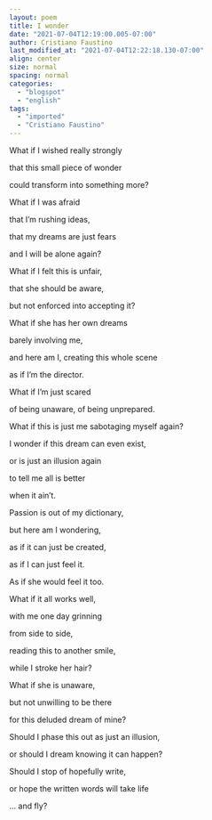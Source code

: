 ```yaml
---
layout: poem
title: I wonder
date: "2021-07-04T12:19:00.005-07:00"
author: Cristiano Faustino
last_modified_at: "2021-07-04T12:22:18.130-07:00"
align: center
size: normal
spacing: normal
categories:
  - "blogspot"
  - "english"
tags:
  - "imported"
  - "Cristiano Faustino"
---
```


<p>What if I wished really strongly</p><p>that this small piece of wonder</p><p>could transform into something more?</p><p>What if I was afraid</p><p>that I’m rushing ideas,</p><p>that my dreams are just fears</p><p>and I will be alone again?</p><p>

</p><p>What if I felt this is unfair,</p><p>that she should be aware,</p><p>but not enforced into accepting it?</p><p>What if she has her own dreams</p><p>barely involving me,</p><p>and here am I, creating this whole scene</p><p>as if I’m the director.</p><p>

</p><p>What if I’m just scared</p><p>of being unaware, of being unprepared.</p><p>What if this is just me sabotaging myself again?</p><p>I wonder if this dream can even exist,</p><p>or is just an illusion again</p><p>to tell me all is better</p><p>when it ain’t.</p><p>

</p><p>Passion is out of my dictionary,</p><p>but here am I wondering,</p><p>as if it can just be created,</p><p>as if I can just feel it.</p><p>As if she would feel it too.</p><p>

</p><p>What if it all works well,</p><p>with me one day grinning</p><p>from side to side,</p><p>reading this to another smile,</p><p>while I stroke her hair?</p><p>What if she is unaware,</p><p>but not unwilling to be there</p><p>for this deluded dream of mine?</p><p>

</p><p>Should I phase this out as just an illusion,</p><p>or should I dream knowing it can happen?</p><p>Should I stop of hopefully write,</p><p>or hope the written words will take life</p><p>... and fly?</p>